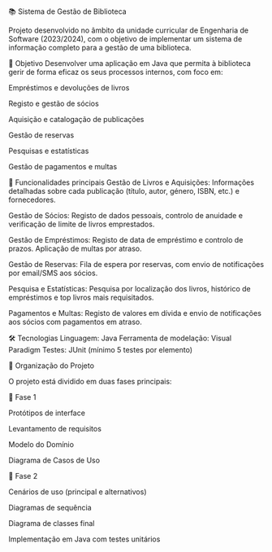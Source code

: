 📚 Sistema de Gestão de Biblioteca

Projeto desenvolvido no âmbito da unidade curricular de Engenharia de Software (2023/2024), com o objetivo de implementar um sistema de informação completo para a gestão de uma biblioteca.

🎯 Objetivo
Desenvolver uma aplicação em Java que permita à biblioteca gerir de forma eficaz os seus processos internos, com foco em:

Empréstimos e devoluções de livros

Registo e gestão de sócios

Aquisição e catalogação de publicações

Gestão de reservas

Pesquisas e estatísticas

Gestão de pagamentos e multas

🧩 Funcionalidades principais
Gestão de Livros e Aquisições:
Informações detalhadas sobre cada publicação (título, autor, género, ISBN, etc.) e fornecedores.

Gestão de Sócios:
Registo de dados pessoais, controlo de anuidade e verificação de limite de livros emprestados.

Gestão de Empréstimos:
Registo de data de empréstimo e controlo de prazos. Aplicação de multas por atraso.

Gestão de Reservas:
Fila de espera por reservas, com envio de notificações por email/SMS aos sócios.

Pesquisa e Estatísticas:
Pesquisa por localização dos livros, histórico de empréstimos e top livros mais requisitados.

Pagamentos e Multas:
Registo de valores em dívida e envio de notificações aos sócios com pagamentos em atraso.

🛠️ Tecnologias
Linguagem: Java
Ferramenta de modelação: Visual Paradigm
Testes: JUnit (mínimo 5 testes por elemento)

📁 Organização do Projeto

O projeto está dividido em duas fases principais:

📌 Fase 1

Protótipos de interface

Levantamento de requisitos

Modelo do Domínio

Diagrama de Casos de Uso

📌 Fase 2

Cenários de uso (principal e alternativos)

Diagramas de sequência

Diagrama de classes final

Implementação em Java com testes unitários
